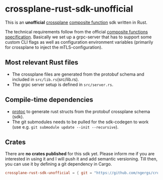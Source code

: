 # crossplane-rust-sdk-unofficial

This is an **unofficial** [crossplane](https://www.crossplane.io/) [composite function](https://docs.crossplane.io/latest/guides/write-a-composition-function-in-go/)
sdk written in Rust.

The technical requirements follow from the official [composite functions specification](https://github.com/crossplane/crossplane/blob/main/contributing/specifications/functions.md).
Basically we set up a grpc-server that has to support some custom CLI flags as well as configuration environment
variables (primarily for crossplane to inject the mTLS-configuration).

## Most relevant Rust files

- The crossplane files are generated from the protobuf schema and included in `src/lib.rs`(src/lib.rs).
- The grpc server setup is defined in `src/server.rs`.

## Compile-time dependencies

- [protoc](https://protobuf.dev/installation/) to generate rust structs from the protobuf crossplane schema (sdk).
- The git submodules needs to be pulled for the sdk-codegen to work (use e.g. `git submodule update --init --recursive`).

## Crates

There are **no crates published** for this sdk yet.
Please inform me if you are interested in using it and I will push it and add semantic versioning.
Till then, you can use it by defining a git dependency in Cargo.

```toml
crossplane-rust-sdk-unofficial = { git = "https://github.com/ngergs/crossplane-rust-unofficial.git" }
```
